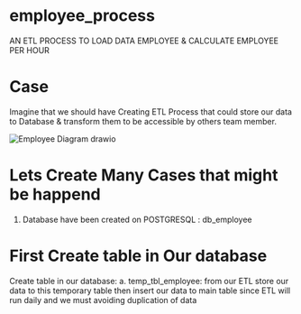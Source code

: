# employee_process
AN ETL PROCESS TO LOAD DATA EMPLOYEE &amp; CALCULATE EMPLOYEE PER HOUR

# Case
Imagine that we should have Creating ETL Process that could store our data to Database & transform them to be accessible by others team member.

![Employee Diagram drawio](https://github.com/vegaasa/employee_process/assets/45099588/0c56c4d2-2b04-413a-a8af-4a976ed84e34)

# Lets Create Many Cases that might be happend

1. Database have been created on POSTGRESQL : db_employee

# First Create table in Our database
  Create table in our database:
  a. temp_tbl_employee:
      from our ETL store our data to this temporary table then insert our data to main table since ETL will run daily and we must avoiding duplication of data
    


